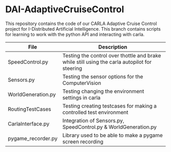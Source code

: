 # DAI-AdaptiveCruiseControl
This repository contains the code of our CARLA Adaptive Cruise Control project for I-Distributed Artificial Intelligence.
This branch contains scripts for learning to work with the python API and interacting with carla.

| File | Description |
| ---- | ---- |
| SpeedControl.py | Testing the control over thottle and brake while still using the carla autopilot for steering |
| Sensors.py | Testing the sensor options for the ComputerVision |
| WorldGeneration.py | Testing changing the environment settings in carla |
| RoutingTestCases | Testing creating testcases for making a controlled test environment |
| CarlaInterface.py | Integration of Sensors.py, SpeedControl.py & WorldGeneration.py|
| pygame_recorder.py | Library used to be able to make a pygame screen recording |




